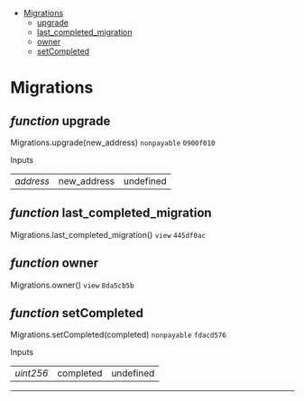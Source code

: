 * [Migrations](#migrations)
  * [upgrade](#function-upgrade)
  * [last_completed_migration](#function-last_completed_migration)
  * [owner](#function-owner)
  * [setCompleted](#function-setcompleted)

# Migrations


## *function* upgrade

Migrations.upgrade(new_address) `nonpayable` `0900f010`


Inputs

| | | |
|-|-|-|
| *address* | new_address | undefined |


## *function* last_completed_migration

Migrations.last_completed_migration() `view` `445df0ac`





## *function* owner

Migrations.owner() `view` `8da5cb5b`





## *function* setCompleted

Migrations.setCompleted(completed) `nonpayable` `fdacd576`


Inputs

| | | |
|-|-|-|
| *uint256* | completed | undefined |



---